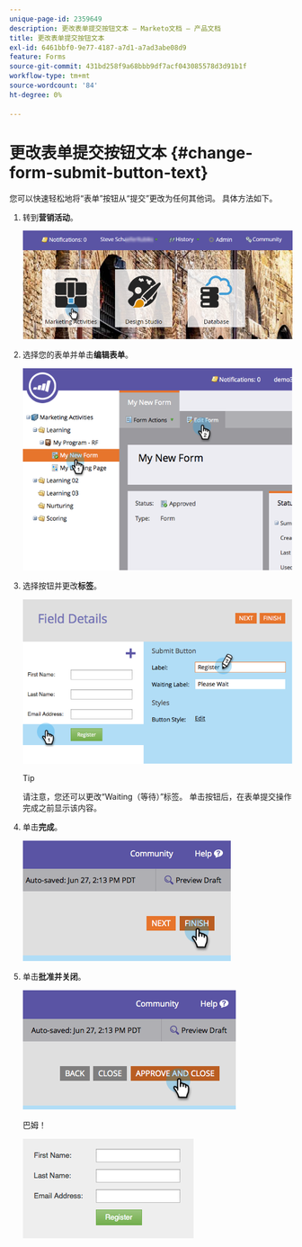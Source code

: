 ```yaml
---
unique-page-id: 2359649
description: 更改表单提交按钮文本 — Marketo文档 — 产品文档
title: 更改表单提交按钮文本
exl-id: 6461bbf0-9e77-4187-a7d1-a7ad3abe08d9
feature: Forms
source-git-commit: 431bd258f9a68bbb9df7acf043085578d3d91b1f
workflow-type: tm+mt
source-wordcount: '84'
ht-degree: 0%

---
```


# 更改表单提交按钮文本 {#change-form-submit-button-text}

您可以快速轻松地将“表单”按钮从“提交”更改为任何其他词。 具体方法如下。

1. 转到&#x200B;**营销活动**。

   ![](assets/login-marketing-activities-4.png)

1. 选择您的表单并单击&#x200B;**编辑表单**。

   ![](assets/image2014-9-15-12-3a42-3a14.png)

1. 选择按钮并更改&#x200B;**标签**。

   ![](assets/image2014-9-15-12-3a42-3a41.png)

   >[!TIP]
   >
   >请注意，您还可以更改“Waiting（等待）”标签。 单击按钮后，在表单提交操作完成之前显示该内容。

1. 单击&#x200B;**完成**。

   ![](assets/image2014-9-15-12-3a43-3a26.png)

1. 单击&#x200B;**批准并关闭**。

   ![](assets/image2014-9-15-12-3a43-3a36.png)

   巴姆！

   ![](assets/image2014-9-15-12-3a44-3a7.png)
